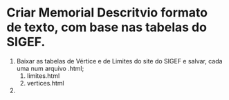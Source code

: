 # Criar Memorial Descritvio  formato de texto, com base nas tabelas do SIGEF.

1. Baixar as tabelas de Vértice e de Limites do site do SIGEF e salvar, cada uma num arquivo .html;
   1. limites.html
   2. vertices.html
2. 